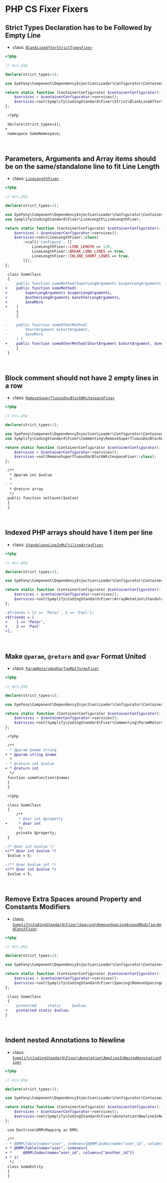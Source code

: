 # PHP CS Fixer Fixers

## Strict Types Declaration has to be Followed by Empty Line

- class: [`BlankLineAfterStrictTypesFixer`](../src/Fixer/Strict/BlankLineAfterStrictTypesFixer.php)

```php
<?php

// ecs.php

declare(strict_types=1);

use Symfony\Component\DependencyInjection\Loader\Configurator\ContainerConfigurator;

return static function (ContainerConfigurator $containerConfigurator): void {
    $services = $containerConfigurator->services();
    $services->set(Symplify\CodingStandard\Fixer\Strict\BlankLineAfterStrictTypesFixer::class);
};
```

```diff
 <?php

 declare(strict_types=1);
+
 namespace SomeNamespace;
```

<br>

## Parameters, Arguments and Array items should be on the same/standalone line to fit Line Length

- class: [`LineLengthFixer`](../src/Fixer/LineLength/LineLengthFixer.php)

```php
<?php

// ecs.php

declare(strict_types=1);

use Symfony\Component\DependencyInjection\Loader\Configurator\ContainerConfigurator;
use Symplify\CodingStandard\Fixer\LineLength\LineLengthFixer;

return static function (ContainerConfigurator $containerConfigurator): void {
    $services = $containerConfigurator->services();
    $services->set(LineLengthFixer::class)
        ->call('configure', [[
            LineLengthFixer::LINE_LENGTH => 120,
            LineLengthFixer::BREAK_LONG_LINES => true,
            LineLengthFixer::INLINE_SHORT_LINES => true,
        ]]);
};
````

```diff
 class SomeClass
 {
-    public function someMethod(SuperLongArguments $superLongArguments, AnotherLongArguments $anotherLongArguments, $oneMore)
+    public function someMethod(
+        SuperLongArguments $superLongArguments,
+        AnotherLongArguments $anotherLongArguments,
+        $oneMore
+    )
     {
     }

-    public function someOtherMethod(
-        ShortArgument $shortArgument,
-        $oneMore
-    ) {
+    public function someOtherMethod(ShortArgument $shortArgument, $oneMore) {
     }
 }
```

<br>

## Block comment should not have 2 empty lines in a row

- class: [`RemoveSuperfluousDocBlockWhitespaceFixer`](../src/Fixer/Commenting/RemoveSuperfluousDocBlockWhitespaceFixer.php)

```php
<?php

// ecs.php

declare(strict_types=1);

use Symfony\Component\DependencyInjection\Loader\Configurator\ContainerConfigurator;
use Symplify\CodingStandard\Fixer\Commenting\RemoveSuperfluousDocBlockWhitespaceFixer;

return static function (ContainerConfigurator $containerConfigurator): void {
    $services = $containerConfigurator->services();
    $services->set(RemoveSuperfluousDocBlockWhitespaceFixer::class);
};
```

```diff
 /**
  * @param int $value
  *
- *
  * @return array
  */
 public function setCount($value)
 {
 }
```

<br>

## Indexed PHP arrays should have 1 item per line

- class: [`StandaloneLineInMultilineArrayFixer`](../src/Fixer/ArrayNotation/StandaloneLineInMultilineArrayFixer.php)

```php
<?php

// ecs.php

declare(strict_types=1);

use Symfony\Component\DependencyInjection\Loader\Configurator\ContainerConfigurator;

return static function (ContainerConfigurator $containerConfigurator): void {
    $services = $containerConfigurator->services();
    $services->set(Symplify\CodingStandard\Fixer\ArrayNotation\StandaloneLineInMultilineArrayFixer::class);
};
```

```diff
-$friends = [1 => 'Peter', 2 => 'Paul'];
+$friends = [
+    1 => 'Peter',
+    2 => 'Paul'
+];
```

<br>

## Make `@param`, `@return` and `@var` Format United

- class: [`ParamReturnAndVarTagMalformsFixer`](../src/Fixer/Commenting/ParamReturnAndVarTagMalformsFixer.php)

```php
<?php

// ecs.php

declare(strict_types=1);

use Symfony\Component\DependencyInjection\Loader\Configurator\ContainerConfigurator;

return static function (ContainerConfigurator $containerConfigurator): void {
    $services = $containerConfigurator->services();
    $services->set(Symplify\CodingStandard\Fixer\Commenting\ParamReturnAndVarTagMalformsFixer::class);
};
```

```diff
 <?php

 /**
- * @param $name string
+ * @param string $name
  *
- * @return int $value
+ * @return int
  */
 function someFunction($name)
 {
 }
```

```diff
 <?php

 class SomeClass
 {
     /**
-     * @var int $property
+     * @var int
      */
     private $property;
 }
```

```diff
-/* @var int $value */
+/** @var int $value */
 $value = 5;

-/** @var $value int */
+/** @var int $value */
 $value = 5;
```

<br>

## Remove Extra Spaces around Property and Constants Modifiers

- class: [`Symplify\CodingStandard\Fixer\Spacing\RemoveSpacingAroundModifierAndConstFixer`](packages/coding-standard/src/Fixer/Spacing/RemoveSpacingAroundModifierAndConstFixer.php)

```php
<?php

// ecs.php

declare(strict_types=1);

use Symfony\Component\DependencyInjection\Loader\Configurator\ContainerConfigurator;

return static function (ContainerConfigurator $containerConfigurator): void {
    $services = $containerConfigurator->services();
    $services->set(Symplify\CodingStandard\Fixer\Spacing\RemoveSpacingAroundModifierAndConstFixer::class);
};
```

```diff
 class SomeClass
 {
-    protected     static     $value;
+    protected static $value;
}
```

<br>

## Indent nested Annotations to Newline

- class: [`Symplify\CodingStandard\Fixer\Annotation\NewlineInNestedAnnotationFixer`](packages/coding-standard/src/Fixer/Annotation/NewlineInNestedAnnotationFixer.php)

```php
<?php

// ecs.php

declare(strict_types=1);

use Symfony\Component\DependencyInjection\Loader\Configurator\ContainerConfigurator;

return static function (ContainerConfigurator $containerConfigurator): void {
    $services = $containerConfigurator->services();
    $services->set(Symplify\CodingStandard\Fixer\Annotation\NewlineInNestedAnnotationFixer::class);
};
```

```diff
 use Doctrine\ORM\Mapping as ORM;

 /**
- * @ORM\Table(name="user", indexes={@ORM\Index(name="user_id", columns={"another_id"})})
+ * @ORM\Table(name="user", indexes={
+ *     @ORM\Index(name="user_id", columns={"another_id"})
+ * })
  */
 class SomeEntity
 {
 }
```

<br>
